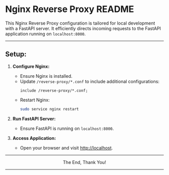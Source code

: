 # Nginx Reverse Proxy README

This Nginx Reverse Proxy configuration is tailored for local development with a FastAPI server. It efficiently directs incoming requests to the FastAPI application running on `localhost:8000`.

---

## Setup:

1. **Configure Nginx:**
   - Ensure Nginx is installed.
   - Update `/reverse-proxy/*.conf` to include additional configurations:
     ```nginx
     include /reverse-proxy/*.conf;
     ```
   - Restart Nginx:
     ```bash
     sudo service nginx restart
     ```

3. **Run FastAPI Server:**
   - Ensure FastAPI is running on `localhost:8000`.

4. **Access Application:**
   - Open your browser and visit [http://localhost](http://localhost).


---

<p align="center">The End, Thank You!</p>

---